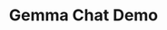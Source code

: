 ---
title: Gemma Chat Demo
emoji: 🔥
colorFrom: yellow
colorTo: blue
sdk: gradio
sdk_version: 5.35.0
app_file: app.py
pinned: false
---